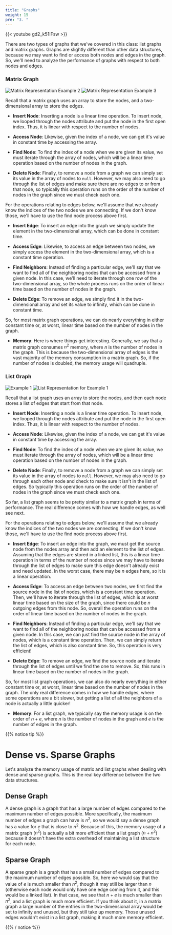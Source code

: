 ```yaml
---
title: "Graphs"
weight: 15
pre: "3. "
---
```

{{< youtube gd2_k51IFsw  >}}

There are two types of graphs that we've covered in this class: list graphs and matrix graphs. Graphs are slightly different than other data structures, because we may want to find or access both nodes and edges in the graph. So, we'll need to analyze the performance of graphs with respect to both nodes and edges.

### Matrix Graph

![Matrix Representation Example 2](images/6/graphB.svg)
![Matrix Representation Example 3](images/6/matrixB.svg)

Recall that a matrix graph uses an array to store the nodes, and a two-dimensional array to store the edges. 

* **Insert Node**: Inserting a node is a linear time operation. To insert node, we looped through the nodes attribute and put the node in the first open index. Thus, it is linear with respect to the number of nodes.

* **Access Node**: Likewise, given the index of a node, we can get it's value in constant time by accessing the array.

* **Find Node**: To find the index of a node when we are given its value, we must iterate through the array of nodes, which will be a linear time operation based on the number of nodes in the graph.

* **Delete Node**: Finally, to remove a node from a graph we can simply set its value in the array of nodes to `null`. However, we may also need to go through the list of edges and make sure there are no edges to or from that node, so typically this operation runs on the order of the number of nodes in the graph since we must check each one. 

For the operations relating to edges below, we'll assume that we already know the indices of the two nodes we are connecting. If we don't know those, we'll have to use the find node process above first. 

* **Insert Edge**: To insert an edge into the graph we simply update the element in the two-dimensional array, which can be done in constant time.

* **Access Edge**: Likewise, to access an edge between two nodes, we simply access the element in the two-dimensional array, which is a constant time operation. 

* **Find Neighbors**: Instead of finding a particular edge, we'll say that we want to find all of the neighboring nodes that can be accessed from a given node. In this case, we'll need to iterate through one row of the two-dimensional array, so the whole process runs on the order of linear time based on the number of nodes in the graph.

* **Delete Edge**: To remove an edge, we simply find it in the two-dimensional array and set its value to infinity, which can be done in constant time.

So, for most matrix graph operations, we can do nearly everything in either constant time or, at worst, linear time based on the number of nodes in the graph. 

* **Memory**: Here is where things get interesting. Generally, we say that a matrix graph consumes $n^2$ memory, where $n$ is the number of nodes in the graph. This is because the two-dimensional array of edges is the vast majority of the memory consumption in a matrix graph. So, if the number of nodes is doubled, the memory usage will quadruple. 

### List Graph

![Example 1](images/6/graphA.svg)
![List Representation for Example 1](images/7/graphA_list_rep.svg)

Recall that a list graph uses an array to store the nodes, and then each node stores a list of edges that start from that node.  

* **Insert Node**: Inserting a node is a linear time operation. To insert node, we looped through the nodes attribute and put the node in the first open index. Thus, it is linear with respect to the number of nodes.

* **Access Node**: Likewise, given the index of a node, we can get it's value in constant time by accessing the array.

* **Find Node**: To find the index of a node when we are given its value, we must iterate through the array of nodes, which will be a linear time operation based on the number of nodes in the graph.

* **Delete Node**: Finally, to remove a node from a graph we can simply set its value in the array of nodes to `null`. However, we may also need to go through each other node and check to make sure it isn't in the list of edges. So typically this operation runs on the order of the number of nodes in the graph since we must check each one. 

So far, a list graph seems to be pretty similar to a matrix graph in terms of performance. The real difference comes with how we handle edges, as well see next. 

For the operations relating to edges below, we'll assume that we already know the indices of the two nodes we are connecting. If we don't know those, we'll have to use the find node process above first. 

* **Insert Edge**: To insert an edge into the graph, we must get the source node from the nodes array and then add an element to the list of edges. Assuming that the edges are stored in a linked list, this is a linear time operation in terms of the number of nodes since we may have to iterate through the list of edges to make sure this edge doesn't already exist and need updated. In the worst case, there may be $n$ edges here, so it is a linear operation. 

* **Access Edge**: To access an edge between two nodes, we first find the source node in the list of nodes, which is a constant time operation. Then, we'll have to iterate through the list of edges, which is at worst linear time based on the size of the graph, since there could be $n$ outgoing edges from this node. So, overall the operation runs on the order of linear time based on the number of nodes in the graph. 

* **Find Neighbors**: Instead of finding a particular edge, we'll say that we want to find all of the neighboring nodes that can be accessed from a given node. In this case, we can just find the source node in the array of nodes, which is a constant time operation. Then, we can simply return the list of edges, which is also constant time. So, this operation is very efficient!

* **Delete Edge**: To remove an edge, we find the source node and iterate through the list of edges until we find the one to remove. So, this runs in linear time based on the number of nodes in the graph.

So, for most list graph operations, we can also do nearly everything in either constant time or, at worst, linear time based on the number of nodes in the graph. The only real difference comes in how we handle edges, where some operations are a bit slower, but getting a list of all the neighbors of a node is actually a little quicker!

* **Memory**: For a list graph, we typically say the memory usage is on the order of $n + e$, where $n$ is the number of nodes in the graph and $e$ is the number of edges in the graph. 

{{% notice tip %}}

# Dense vs. Sparse Graphs

Let's analyze the memory usage of matrix and list graphs when dealing with dense and sparse graphs. This is the real key difference between the two data structures.

## Dense Graph

A dense graph is a graph that has a large number of edges compared to the maximum number of edges possible. More specifically, the maximum number of edges a graph can have is $n^2$, so we would say a dense graph has a value for $e$ that is close to $n^2$. Because of this, the memory usage of a matrix graph ($n^2$) is actually a bit more efficient than a list graph ($n + n^2$) because it doesn't have the extra overhead of maintaining a list structure for each node.

## Sparse Graph

A sparse graph is a graph that has a small number of edges compared to the maximum number of edges possible. So, here we would say that the value of $e$ is much smaller than $n^2$, though it may still be larger than $n$ (otherwise each node would only have one edge coming from it, and this would be a linked list). In that case, we see that $n + e$ is much smaller than $n^2$, and a list graph is much more efficient. If you think about it, in a matrix graph a large number of the entries in the two-dimensional array would be set to infinity and unused, but they still take up memory. Those unused edges wouldn't exist in a list graph, making it much more memory efficient.

{{% / notice %}}
